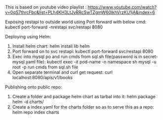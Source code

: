 This is based on youtube video playlist : https://www.youtube.com/watch?v=0qS7thrcFbc&list=PLh4KH3LtJvRRcSwTZgmW60lkhVrzKU1jA&index=6

Exposing  restapi to outside world using Port forward with below cmd:
kubectl port-forward -nrestapi svc/restapi 8080


Deploying using Helm:
1. Install helm chart: 
    helm install lib helm
2. Port forward on to svc restapi: 
    kubectl port-forward svc/restapi 8080
3. Exec into mysql po and run cmds from sql.sh file(password is in secret-mysql.yaml file): 
    kubectl exec -it pod-name -n namespace sh 
    mysql -u root -p 
    run cmds from sql.sh file 
4. Open separate terminal and curl get request: 
    curl localhost:8080/apis/v1/books



Publishing onto public repo:
1. Create a folder and package helm chart as tarbal into it: 
    helm package helm -d charts/
2. Create a index.yaml for the charts folder so as to serve this as a repo: 
    helm repo index charts

